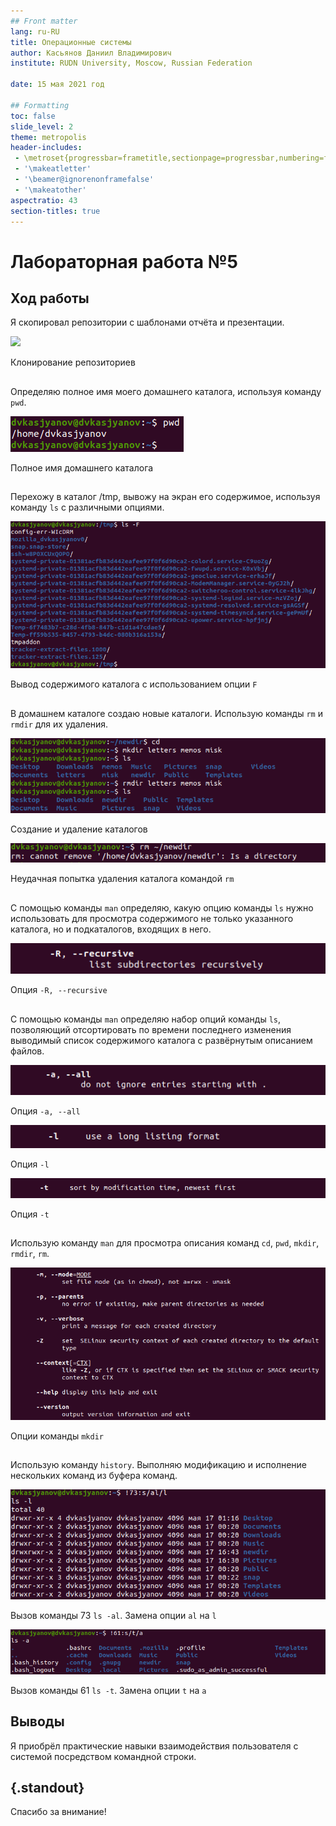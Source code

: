 ```yaml
---
## Front matter
lang: ru-RU
title: Операционные системы 
author: Касьянов Даниил Владимирович
institute: RUDN University, Moscow, Russian Federation

date: 15 мая 2021 год

## Formatting
toc: false
slide_level: 2
theme: metropolis
header-includes: 
 - \metroset{progressbar=frametitle,sectionpage=progressbar,numbering=fraction}
 - '\makeatletter'
 - '\beamer@ignorenonframefalse'
 - '\makeatother'
aspectratio: 43
section-titles: true
---
```


# Лабораторная работа №5

## Ход работы

Я скопировал репозитории с шаблонами отчёта и презентации.

![](image03/1.pres.png)

Клонирование репозиториев


## 

Определяю полное имя моего домашнего каталога, используя команду `pwd`.

![](image05/1.png)

Полное имя домашнего каталога

##

Перехожу в каталог /tmp, вывожу на экран его содержимое, используя команду `ls` с различными опциями.

![](image05/6.png)

Вывод содержимого каталога с использованием опции `F`

##

В домашнем каталоге создаю новые каталоги. Использую команды `rm` и `rmdir` для их удаления.

![](image05/11.png)

Создание и удаление каталогов

![](image05/12.png)

Неудачная попытка удаления каталога командой `rm`

##

С помощью команды `man` определяю, какую опцию команды `ls` нужно использовать для просмотра содержимого не только указанного каталога, но и подкаталогов, входящих в него.

![](image05/15.png)

Опция `-R, --recursive`

##

С помощью команды `man` определяю набор опций команды `ls`, позволяющий отсортировать по времени последнего изменения выводимый список содержимого каталога с развёрнутым описанием файлов.

![](image05/16.png)

Опция `-a, --all`

![](image05/17.png)

Опция `-l`

![](image05/18.png)

Опция `-t`

##

Использую команду `man` для просмотра описания команд `cd`, `pwd`, `mkdir`, `rmdir`, `rm`.

![](image05/21.png)

Опции команды `mkdir`

##

Использую команду `history`.  Выполняю модификацию и исполнение нескольких команд из буфера команд. 

![](image05/29.png)

Вызов команды 73 `ls -al`. Замена опции `al` на `l`

![](image05/30.png)

Вызов команды 61 `ls -t`. Замена опции `t` на `a`

## Выводы

Я приобрёл практические навыки взаимодействия пользователя с системой
посредством командной строки.

## {.standout}

Спасибо за внимание!

